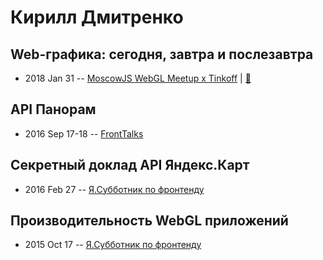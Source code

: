 # Кирилл Дмитренко

## Web-графика: сегодня, завтра и послезавтра
- 2018 Jan 31 -- [MoscowJS WebGL Meetup x Tinkoff](https://youtu.be/O0vBlgjm6P8)  | [:notebook:](https://cloud.mail.ru/public/B3VV/k3uWUnB5L)  
## API Панорам
- 2016 Sep 17-18 -- [FrontTalks](https://events.yandex.ru/lib/talks/3923/)    
## Секретный доклад API Яндекс.Карт
- 2016 Feb 27 -- [Я.Субботник по фронтенду](https://events.yandex.ru/lib/talks/3345/)    
## Производительность WebGL приложений
- 2015 Oct 17 -- [Я.Субботник по фронтенду](https://events.yandex.ru/lib/talks/3211/)    

